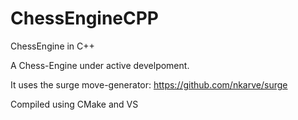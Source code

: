 # ChessEngineCPP
ChessEngine in C++

A Chess-Engine under active develpoment.

It uses the surge move-generator: https://github.com/nkarve/surge

Compiled using CMake and VS
